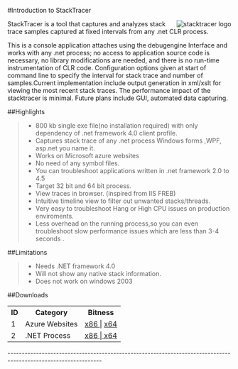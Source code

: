 #Introduction to StackTracer

<img src="http://debugging.io/images/stack.ico"
 alt="stacktracer logo" title="stacktracer" align="right" />

StackTracer is a  tool that captures and analyzes stack trace samples captured at fixed intervals from any .net CLR process.

This is a console application attaches using the debugengine Interface and works with any .net process; no access to application source code is necessary,
no library modifications are needed, and there is no run-time instrumentation of CLR code. Configuration
options given at start of command line to specify the interval for stack trace and number of samples.Current implementation include output generation in xml/xslt for viewing the most recent stack traces. The performance impact of the stacktracer is minimal. Future plans include GUI, automated data capturing.	


##Highlights

>*	800 kb single exe file(no installation required) with only dependency of .net framework 4.0 client profile.
>*	Captures stack trace of any .net process Windows forms ,WPF, asp.net you name it. 
>*	Works on Microsoft azure websites
>*	No need of any symbol files.
>*	You can troubleshoot applications written in .net framework 2.0 to 4.5
>*	Target 32 bit and 64 bit process.
>*	View traces in browser. (inspired from IIS FREB)
>*	Intuitive timeline view to filter out unwanted stacks/threads.
>*	Very easy to troubleshoot Hang or High CPU issues on production enviroments.
>*	Less overhead on the running process,so you can even troubleshoot slow performance issues which are less than 3-4 seconds .	


##Limitations

>*	Needs .NET framework 4.0
>*	Will not show any native stack information.
>*	Does not work on windows 2003	

##Downloads
<table>
  <tr>
    <th>ID</th><th>Category</th><th>Bitness</th>
  </tr>
  <tr>
    <td>1</td><td>Azure Websites</td><td><a href="https://onedrive.live.com/download?resid=ADDED4FD84D96960%21249">x86 </a> | <a href="https://onedrive.live.com/download?resid=ADDED4FD84D96960%21252"> x64 </a></td>
  </tr>
  <tr>
    <td>2</td><td>.NET Process</td><td><a href="https://onedrive.live.com/download?resid=ADDED4FD84D96960%21251">x86 </a> |<a href="https://onedrive.live.com/download?resid=ADDED4FD84D96960%21250"> x64 </a></td>
  </tr>
</table>
---------------------------------------------------------------------------------------------------------------

<br/>

	
